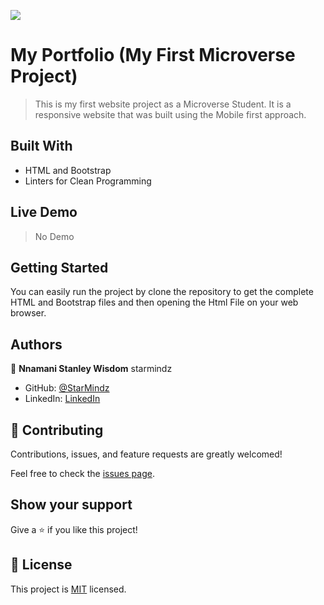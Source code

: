 ![](https://img.shields.io/badge/Microverse-blueviolet)

# My Portfolio  (My First Microverse Project)

> This is my first website project as a Microverse Student. It is a responsive website that was built using the Mobile first approach. 

## Built With

- HTML and Bootstrap
- Linters for Clean Programming

## Live Demo 
>No Demo


## Getting Started
You can easily run the project by clone the repository to get the complete HTML and Bootstrap files and then opening the Html File on your web browser. 

## Authors

👤 **Nnamani Stanley Wisdom**  starmindz

- GitHub: [@StarMindz](https://github.com/StarMindz)
- LinkedIn: [LinkedIn](https://www.linkedin.com/in/stanley-nnamani-72224b180)
## 🤝 Contributing

Contributions, issues, and feature requests are greatly welcomed!

Feel free to check the [issues page](../../issues/).

## Show your support

Give a ⭐️ if you like this project!


## 📝 License

This project is [MIT](./MIT.md) licensed.
